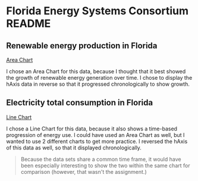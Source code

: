 # Florida Energy Systems Consortium README

  ## Renewable energy production in Florida
  
  [Area Chart](https://developers.google.com/chart/interactive/docs/gallery/areachart)
  
  I chose an Area Chart for this data, because I thought that it best showed the growth of renewable energy generation over time. I chose to display the hAxis data in reverse so that it progressed chronologically to show growth.
  
  ## Electricity total consumption in Florida
  
  [Line Chart](https://developers.google.com/chart/interactive/docs/gallery/linechart)
  
  I chose a Line Chart for this data, because it also shows a time-based progression of energy use. I could have used an Area Chart as well, but I wanted to use 2 different charts to get more practice. I reversed the hAxis of this data as well, so that it displayed chronologically.

>Because the data sets share a common time frame, it would have been especially interesting to show the two within the same chart for comparison (however, that wasn't the assignment.)